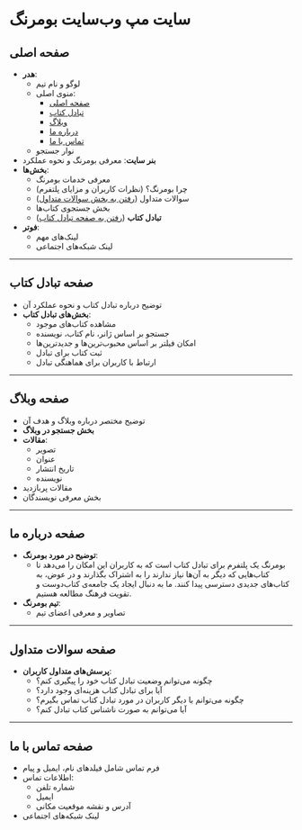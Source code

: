 # سایت مپ وب‌سایت بومرنگ

## صفحه اصلی
- **هدر**:
  - لوگو و نام تیم
  - منوی اصلی:
    - [صفحه اصلی](#صفحه-اصلی)
    - [تبادل کتاب](#صفحه-تبادل-کتاب)
    - [وبلاگ](#صفحه-وبلاگ)
    - [درباره ما](#صفحه-درباره-ما)
    - [تماس با ما](#صفحه-تماس-با-ما)
  - نوار جستجو
- **بنر سایت**: معرفی بومرنگ و نحوه عملکرد
- **بخش‌ها**:
  - معرفی خدمات بومرنگ
  - چرا بومرنگ؟ (نظرات کاربران و مزایای پلتفرم)
  - سوالات متداول ([رفتن به بخش سوالات متداول](#سوالات-متداول))
  - بخش جستجوی کتاب‌ها
  - **تبادل کتاب** ([رفتن به صفحه تبادل کتاب](#صفحه-تبادل-کتاب))
- **فوتر**:
  - لینک‌های مهم
  - لینک شبکه‌های اجتماعی

---

## صفحه تبادل کتاب
- توضیح درباره تبادل کتاب و نحوه عملکرد آن
- **بخش‌های تبادل کتاب**:
  - مشاهده کتاب‌های موجود
  - جستجو بر اساس ژانر، نام کتاب، نویسنده
  - امکان فیلتر بر اساس محبوب‌ترین‌ها و جدیدترین‌ها
  - ثبت کتاب برای تبادل
  - ارتباط با کاربران برای هماهنگی تبادل

---

## صفحه وبلاگ
- توضیح مختصر درباره وبلاگ و هدف آن
- **بخش جستجو در وبلاگ**
- **مقالات**:
  - تصویر
  - عنوان
  - تاریخ انتشار
  - نویسنده
- مقالات پربازدید
- بخش معرفی نویسندگان

---

## صفحه درباره ما
- **توضیح در مورد بومرنگ**:
  - بومرنگ یک پلتفرم برای تبادل کتاب است که به کاربران این امکان را می‌دهد تا کتاب‌هایی که دیگر به آن‌ها نیاز ندارند را به اشتراک بگذارند و در عوض، به کتاب‌های جدیدی دسترسی پیدا کنند. ما به دنبال ایجاد یک جامعه‌ی کتاب‌دوست و تقویت فرهنگ مطالعه هستیم.
- **تیم بومرنگ**:
  - تصاویر و معرفی اعضای تیم

---

## صفحه سوالات متداول
- **پرسش‌های متداول کاربران**:
  - چگونه می‌توانم وضعیت تبادل کتاب خود را پیگیری کنم؟
  - آیا برای تبادل کتاب هزینه‌ای وجود دارد؟
  - چگونه می‌توانم با دیگر کاربران در مورد تبادل کتاب تماس بگیرم؟
  - آیا می‌توانم به صورت ناشناس کتاب تبادل کنم؟

---

## صفحه تماس با ما
- فرم تماس شامل فیلدهای نام، ایمیل و پیام
- اطلاعات تماس:
  - شماره تلفن
  - ایمیل
  - آدرس و نقشه موقعیت مکانی
- لینک شبکه‌های اجتماعی
